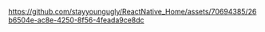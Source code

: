 

https://github.com/stayyoungugly/ReactNative_Home/assets/70694385/26b6504e-ac8e-4250-8f56-4feada9ce8dc

